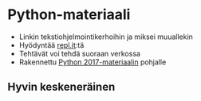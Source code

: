 # Python-materiaali

 - Linkin tekstiohjelmointikerhoihin ja miksei muuallekin
 - Hyödyntää [repl.it](repl.it):tä
 - Tehtävät voi tehdä suoraan verkossa
 - Rakennettu [Python 2017-materiaalin](https://github.com/linkki/python2017) pohjalle
 ## Hyvin keskeneräinen
